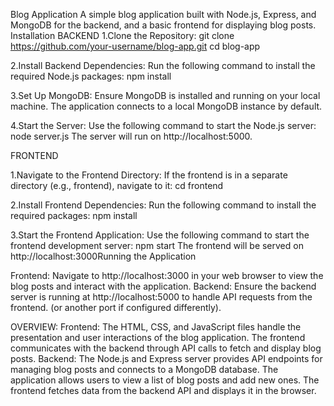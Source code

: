 Blog Application
A simple blog application built with Node.js, Express, and MongoDB for the backend, and a basic frontend for displaying blog posts.
Installation
BACKEND
1.Clone the Repository:
    git clone https://github.com/your-username/blog-app.git
    cd blog-app
    
2.Install Backend Dependencies:
Run the following command to install the required Node.js packages:
     npm install

3.Set Up MongoDB:
Ensure MongoDB is installed and running on your local machine. The application connects to a local MongoDB instance by default.

4.Start the Server:
Use the following command to start the Node.js server:
     node server.js
The server will run on http://localhost:5000.

FRONTEND

1.Navigate to the Frontend Directory:
If the frontend is in a separate directory (e.g., frontend), navigate to it:
     cd frontend

2.Install Frontend Dependencies:
Run the following command to install the required packages:
      npm install

3.Start the Frontend Application:
Use the following command to start the frontend development server:
   npm start
The frontend will be served on http://localhost:3000Running the Application


Frontend: Navigate to http://localhost:3000 in your web browser to view the blog posts and interact with the application.
Backend: Ensure the backend server is running at http://localhost:5000 to handle API requests from the frontend. (or another port if configured differently).

OVERVIEW:
Frontend: The HTML, CSS, and JavaScript files handle the presentation and user interactions of the blog application. The frontend communicates with the backend through API calls to fetch and display blog posts.
Backend: The Node.js and Express server provides API endpoints for managing blog posts and connects to a MongoDB database.
The application allows users to view a list of blog posts and add new ones. The frontend fetches data from the backend API and displays it in the browser.
